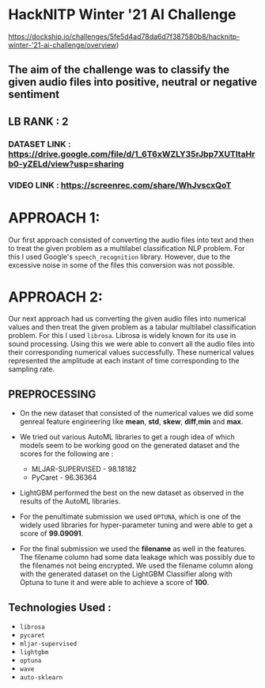# HackNITP Winter '21 AI Challenge 
https://dockship.io/challenges/5fe5d4ad78da6d7f387580b8/hacknitp-winter-'21-ai-challenge/overview)

## The aim of the challenge was to classify the given audio files into positive, neutral or negative sentiment
## LB RANK : 2


### DATASET LINK : https://drive.google.com/file/d/1_6T6xWZLY35rJbp7XUTltaHrb0-yZELd/view?usp=sharing
### VIDEO LINK : https://screenrec.com/share/WhJvscxQoT

# APPROACH 1:

Our first approach consisted of converting the audio files into text and then to treat the given problem as a multilabel classification NLP problem. For this I used Google's ```speech_recognition``` library. However, due to the excessive noise in some of the files this conversion was not possible. 

# APPROACH 2:

Our next approach had us converting the given audio files into numerical values and then treat the given problem as a tabular multilabel classification problem. For this I used ```librosa```. Librosa is widely known for its use in sound processing. Using this we were able to convert all the audio files into their corresponding numerical values successfully. These numerical values represented the amplitude at each instant of time corresponding to the sampling rate.

## PREPROCESSING

- On the new dataset that consisted of the numerical values we did some genreal feature engineering like **mean**, **std**, **skew**, **diff**,**min** and **max**.
- We tried out various AutoML libraries to get a rough idea of which models seem to be working good on the generated dataset and the scores for the following are :

  - MLJAR-SUPERVISED - 98.18182
  - PyCaret - 96.36364

- LightGBM performed the best on the new dataset as observed in the results of the AutoML libraries.

- For the penultimate submission we used ```OPTUNA```, which is one of the widely used libraries for hyper-parameter tuning and were able to get a score of **99.09091**.

- For the final submission we used the **filename** as well in the features. The filename column had some data leakage which was possibly due to the filenames not being encrypted. We used the filename column along with the generated dataset on the LightGBM Classifier along with Optuna to tune it and were able to achieve a score of **100**.


## Technologies Used :

- ```librosa```
- ```pycaret```
- ```mljar-supervised```
- ```lightgbm```
- ```optuna```
- ```wave```
- ```auto-sklearn```
